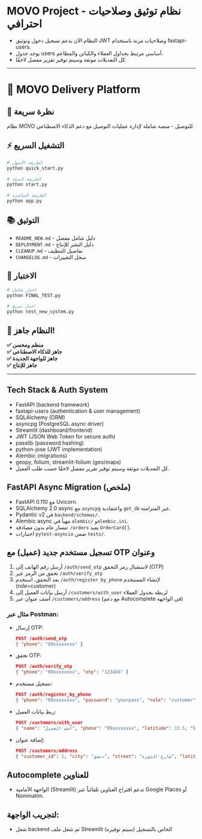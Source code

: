 # MOVO Project - نظام توثيق وصلاحيات احترافي

- النظام الآن يدعم تسجيل دخول وتوثيق JWT وصلاحيات مرنة باستخدام fastapi-users.
- يوجد جدول users أساسي مرتبط بجداول العملاء والكباتن والمطاعم.
- كل التعديلات موثقة وسيتم توفير تقرير مفصل لاحقًا.

---

# 🚀 MOVO Delivery Platform

## 🎯 نظرة سريعة

نظام MOVO للتوصيل - منصة شاملة لإدارة عمليات التوصيل مع دعم الذكاء الاصطناعي.

## ⚡ التشغيل السريع

```bash
# الطريقة الأسهل
python quick_start.py

# الطريقة البديلة
python start.py

# الطريقة المباشرة
python app.py
```

## 📚 التوثيق

- `README_NEW.md` - دليل شامل مفصل
- `DEPLOYMENT.md` - دليل النشر للإنتاج
- `CLEANUP.md` - تفاصيل التنظيف
- `CHANGELOG.md` - سجل التغييرات

## 🧪 الاختبار

```bash
# اختبار شامل
python FINAL_TEST.py

# اختبار سريع
python test_new_system.py
```

## 🎉 النظام جاهز!

**✅ منظم ومحسن**  
**✅ جاهز للذكاء الاصطناعي**  
**✅ جاهز للواجهة الجديدة**  
**✅ جاهز للإنتاج** 

---

## Tech Stack & Auth System

- FastAPI (backend framework)
- fastapi-users (authentication & user management)
- SQLAlchemy (ORM)
- asyncpg (PostgreSQL async driver)
- Streamlit (dashboard/frontend)
- JWT (JSON Web Token for secure auth)
- passlib (password hashing)
- python-jose (JWT implementation)
- Alembic (migrations)
- geopy, folium, streamlit-folium (geo/maps)
- كل التعديلات موثقة وسيتم توفير تقرير مفصل لاحقًا حسب طلب العميل. 

## FastAPI Async Migration (ملخص)

- FastAPI 0.110 مع Uvicorn.
- SQLAlchemy 2.0 async مع `asyncpg` واعتمادية `get_db` غير المتزامنة.
- Pydantic v2 في `backend/schemas/`.
- Alembic async مهيأ في `alembic/` و`alembic.ini`.
- مسار عام بدون مصادقة: `/orders` يعيد `OrderCard[]`.
- اختبارات `pytest-asyncio` ضمن `tests/`.

## تسجيل مستخدم جديد (عميل) مع OTP وعنوان

1. أرسل رقم الهاتف إلى `/auth/send_otp` لاستقبال رمز التحقق (OTP)
2. تحقق من الرمز عبر `/auth/verify_otp`
3. بعد التحقق، استخدم `/auth/register_by_phone` لإنشاء المستخدم (role=customer)
4. أرسل بيانات العميل إلى `/customers/with_user` لربطه بجدول العملاء
5. أضف عنوان عبر `/customers/address` (مع دعم Autocomplete في الواجهة)

### مثال عبر Postman:
- إرسال OTP:
  ```json
  POST /auth/send_otp
  { "phone": "09xxxxxxxx" }
  ```
- تحقق OTP:
  ```json
  POST /auth/verify_otp
  { "phone": "09xxxxxxxx", "otp": "123456" }
  ```
- تسجيل مستخدم:
  ```json
  POST /auth/register_by_phone
  { "phone": "09xxxxxxxx", "password": "yourpass", "role": "customer" }
  ```
- ربط بيانات العميل:
  ```json
  POST /customers/with_user
  { "name": "اسم العميل", "phone": "09xxxxxxxx", "latitude": 33.5, "longitude": 36.3, "user_id": 1 }
  ```
- إضافة عنوان:
  ```json
  POST /customers/address
  { "customer_id": 1, "city": "دمشق", "street": "شارع الثورة", "latitude": 33.5, "longitude": 36.3 }
  ```

## Autocomplete للعناوين
- الواجهة الأمامية (Streamlit) تدعم اقتراح العناوين تلقائياً عبر Google Places أو Nominatim.

## لتجريب الواجهة:
- شغل backend ثم شغل ملف Streamlit الخاص بالتسجيل (سيتم توفيره) 